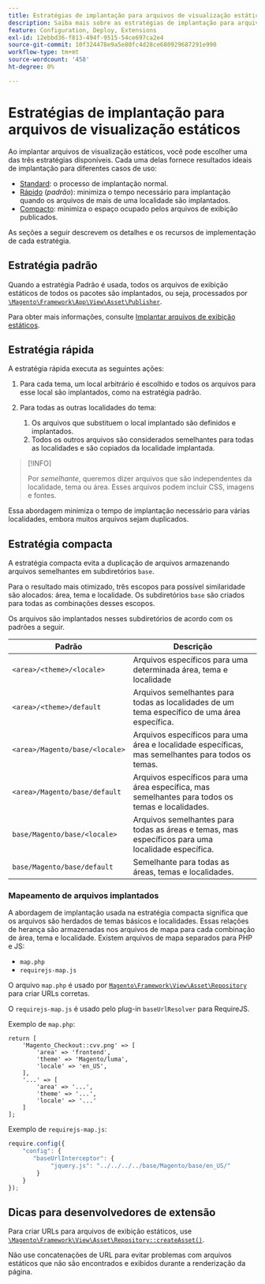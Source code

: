 ```yaml
---
title: Estratégias de implantação para arquivos de visualização estáticos
description: Saiba mais sobre as estratégias de implantação para arquivos de exibição estáticos em aplicativos do Adobe Commerce. Descubra os melhores métodos de implantação para diferentes casos de uso.
feature: Configuration, Deploy, Extensions
exl-id: 12ebbd36-f813-494f-9515-54ce697ca2e4
source-git-commit: 10f324478e9a5e80fc4d28ce680929687291e990
workflow-type: tm+mt
source-wordcount: '458'
ht-degree: 0%

---
```


# Estratégias de implantação para arquivos de visualização estáticos

Ao implantar arquivos de visualização estáticos, você pode escolher uma das três estratégias disponíveis. Cada uma delas fornece resultados ideais de implantação para diferentes casos de uso:

- [Standard](#standard-strategy): o processo de implantação normal.
- [Rápido](#quick-strategy) (_padrão_): minimiza o tempo necessário para implantação quando os arquivos de mais de uma localidade são implantados.
- [Compacto](#compact-strategy): minimiza o espaço ocupado pelos arquivos de exibição publicados.

As seções a seguir descrevem os detalhes e os recursos de implementação de cada estratégia.

## Estratégia padrão

Quando a estratégia Padrão é usada, todos os arquivos de exibição estáticos de todos os pacotes são implantados, ou seja, processados por [`\Magento\Framework\App\View\Asset\Publisher`](https://github.com/magento/magento2/blob/2.4/lib/internal/Magento/Framework/App/View/Asset/Publisher.php).

Para obter mais informações, consulte [Implantar arquivos de exibição estáticos](../cli/static-view-file-deployment.md).

## Estratégia rápida

A estratégia rápida executa as seguintes ações:

1. Para cada tema, um local arbitrário é escolhido e todos os arquivos para esse local são implantados, como na estratégia padrão.
1. Para todas as outras localidades do tema:

   1. Os arquivos que substituem o local implantado são definidos e implantados.
   1. Todos os outros arquivos são considerados semelhantes para todas as localidades e são copiados da localidade implantada.

>[!INFO]
>
>Por _semelhante_, queremos dizer arquivos que são independentes da localidade, tema ou área. Esses arquivos podem incluir CSS, imagens e fontes.

Essa abordagem minimiza o tempo de implantação necessário para várias localidades, embora muitos arquivos sejam duplicados.

## Estratégia compacta

A estratégia compacta evita a duplicação de arquivos armazenando arquivos semelhantes em subdiretórios `base`.

Para o resultado mais otimizado, três escopos para possível similaridade são alocados: área, tema e localidade. Os subdiretórios `base` são criados para todas as combinações desses escopos.

Os arquivos são implantados nesses subdiretórios de acordo com os padrões a seguir.

| Padrão | Descrição |
| ------- | ----------- |
| `<area>/<theme>/<locale>` | Arquivos específicos para uma determinada área, tema e localidade |
| `<area>/<theme>/default` | Arquivos semelhantes para todas as localidades de um tema específico de uma área específica. |
| `<area>/Magento/base/<locale>` | Arquivos específicos para uma área e localidade específicas, mas semelhantes para todos os temas. |
| `<area>/Magento/base/default` | Arquivos específicos para uma área específica, mas semelhantes para todos os temas e localidades. |
| `base/Magento/base/<locale>` | Arquivos semelhantes para todas as áreas e temas, mas específicos para uma localidade específica. |
| `base/Magento/base/default` | Semelhante para todas as áreas, temas e localidades. |

### Mapeamento de arquivos implantados

A abordagem de implantação usada na estratégia compacta significa que os arquivos são herdados de temas básicos e localidades. Essas relações de herança são armazenadas nos arquivos de mapa para cada combinação de área, tema e localidade. Existem arquivos de mapa separados para PHP e JS:

- `map.php`
- `requirejs-map.js`

O arquivo `map.php` é usado por [`Magento\Framework\View\Asset\Repository`](https://github.com/magento/magento2/blob/2.4/lib/internal/Magento/Framework/View/Asset/Repository.php) para criar URLs corretas.

O `requirejs-map.js` é usado pelo plug-in `baseUrlResolver` para RequireJS.

Exemplo de `map.php`:

```php?start_inline=1
return [
    'Magento_Checkout::cvv.png' => [
        'area' => 'frontend',
        'theme' => 'Magento/luma',
        'locale' => 'en_US',
    ],
    '...' => [
        'area' => '...',
        'theme' => '...',
        'locale' => '...'
    ]
];
```

Exemplo de `requirejs-map.js`:

```js
require.config({
    "config": {
       "baseUrlInterceptor": {
            "jquery.js": "../../../../base/Magento/base/en_US/"
        }
    }
});
```

## Dicas para desenvolvedores de extensão

Para criar URLs para arquivos de exibição estáticos, use [`\Magento\Framework\View\Asset\Repository::createAsset()`](https://github.com/magento/magento2/blob/2.4/lib/internal/Magento/Framework/View/Asset/Repository.php#L211-L244).

Não use concatenações de URL para evitar problemas com arquivos estáticos que não são encontrados e exibidos durante a renderização da página.
